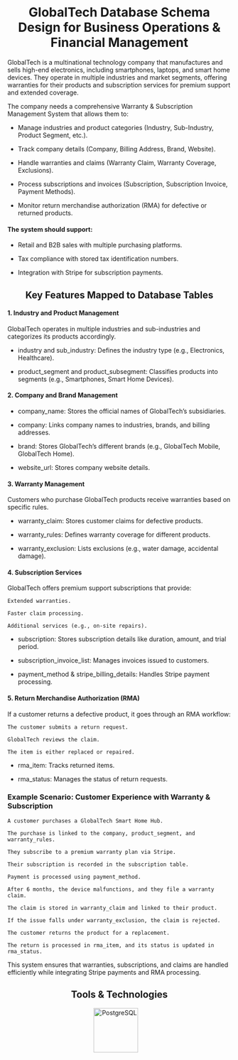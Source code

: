 <h1 align="center">GlobalTech Database Schema Design for Business Operations & Financial Management</h1>
  
GlobalTech is a multinational technology company that manufactures and sells high-end electronics, including smartphones, laptops, and smart home devices. They operate in multiple industries and market segments, offering warranties for their products and subscription services for premium support and extended coverage.

The company needs a comprehensive Warranty & Subscription Management System that allows them to:  

- Manage industries and product categories (Industry, Sub-Industry, Product Segment, etc.).

- Track company details (Company, Billing Address, Brand, Website).

- Handle warranties and claims (Warranty Claim, Warranty Coverage, Exclusions).
 
- Process subscriptions and invoices (Subscription, Subscription Invoice, Payment Methods).

- Monitor return merchandise authorization (RMA) for defective or returned products.

#### The system should support: 

- Retail and B2B sales with multiple purchasing platforms.

- Tax compliance with stored tax identification numbers.

- Integration with Stripe for subscription payments.

<h2 align="center">Key Features Mapped to Database Tables</h2>

#### 1. Industry and Product Management

   GlobalTech operates in multiple industries and sub-industries and categorizes its products accordingly.
   
- industry and sub_industry: Defines the industry type (e.g., Electronics, Healthcare).

- product_segment and product_subsegment: Classifies products into segments (e.g., Smartphones, Smart Home Devices).

#### 2. Company and Brand Management
- company_name: Stores the official names of GlobalTech’s subsidiaries.

- company: Links company names to industries, brands, and billing addresses.

- brand: Stores GlobalTech’s different brands (e.g., GlobalTech Mobile, GlobalTech Home).

- website_url: Stores company website details.

#### 3. Warranty Management 
   Customers who purchase GlobalTech products receive warranties based on specific rules.

- warranty_claim: Stores customer claims for defective products.

- warranty_rules: Defines warranty coverage for different products.

- warranty_exclusion: Lists exclusions (e.g., water damage, accidental damage).

#### 4. Subscription Services
   GlobalTech offers premium support subscriptions that provide:

    Extended warranties.
    
    Faster claim processing.
    
    Additional services (e.g., on-site repairs).

- subscription: Stores subscription details like duration, amount, and trial period.

- subscription_invoice_list: Manages invoices issued to customers.

- payment_method & stripe_billing_details: Handles Stripe payment processing.

#### 5. Return Merchandise Authorization (RMA)
If a customer returns a defective product, it goes through an RMA workflow:

    The customer submits a return request.
    
    GlobalTech reviews the claim.
    
    The item is either replaced or repaired.

- rma_item: Tracks returned items.

- rma_status: Manages the status of return requests.
  

### Example Scenario: Customer Experience with Warranty & Subscription
 
    A customer purchases a GlobalTech Smart Home Hub.
    
    The purchase is linked to the company, product_segment, and warranty_rules.
    
    They subscribe to a premium warranty plan via Stripe.
    
    Their subscription is recorded in the subscription table.
    
    Payment is processed using payment_method.
    
    After 6 months, the device malfunctions, and they file a warranty claim.
    
    The claim is stored in warranty_claim and linked to their product.
    
    If the issue falls under warranty_exclusion, the claim is rejected.
    
    The customer returns the product for a replacement.
    
    The return is processed in rma_item, and its status is updated in rma_status.

This system ensures that warranties, subscriptions, and claims are handled efficiently while integrating Stripe payments and RMA processing.

<h2 align="center">Tools & Technologies</h2>
<p align="center">
   <img src="https://cdn.jsdelivr.net/gh/devicons/devicon@latest/icons/postgresql/postgresql-original.svg" width="100" alt="PostgreSQL" />
  &nbsp;&nbsp;&nbsp;
</p>
